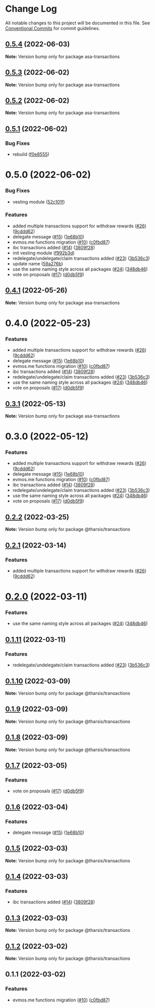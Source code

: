# Change Log

All notable changes to this project will be documented in this file.
See [Conventional Commits](https://conventionalcommits.org) for commit guidelines.

## [0.5.4](https://github.com/astraprotocol/astrajs/compare/asa-transactions@0.5.3...asa-transactions@0.5.4) (2022-06-03)

**Note:** Version bump only for package asa-transactions

## [0.5.3](https://github.com/astraprotocol/astrajs/compare/asa-transactions@0.5.2...asa-transactions@0.5.3) (2022-06-02)

**Note:** Version bump only for package asa-transactions

## [0.5.2](https://github.com/astraprotocol/astrajs/compare/asa-transactions@0.5.1...asa-transactions@0.5.2) (2022-06-02)

**Note:** Version bump only for package asa-transactions

## [0.5.1](https://github.com/astraprotocol/astrajs/compare/asa-transactions@0.5.0...asa-transactions@0.5.1) (2022-06-02)

### Bug Fixes

* rebuild ([f0e8555](https://github.com/astraprotocol/astrajs/commit/f0e85557cf61e14054243ff98296a1146d86ac5f))

# 0.5.0 (2022-06-02)

### Bug Fixes

* vesting module ([52c101f](https://github.com/astraprotocol/astrajs/commit/52c101fa35faa49373aa5e0b4a0f42e9d6f7e52b))

### Features

* added multiple transactions support for withdraw rewards ([#26](https://github.com/astraprotocol/astrajs/issues/26)) ([9cddd62](https://github.com/astraprotocol/astrajs/commit/9cddd62bdeec00d50791df8fbaa0c1301d08d4ca))
* delegate message ([#15](https://github.com/astraprotocol/astrajs/issues/15)) ([1e68b10](https://github.com/astraprotocol/astrajs/commit/1e68b10d107edef6d54358447cee60af84d46053))
* evmos.me functions migration ([#10](https://github.com/astraprotocol/astrajs/issues/10)) ([c0fbd87](https://github.com/astraprotocol/astrajs/commit/c0fbd87f6979e07420daf7344ea392c284a878cd))
* ibc transactions added ([#14](https://github.com/astraprotocol/astrajs/issues/14)) ([3809f28](https://github.com/astraprotocol/astrajs/commit/3809f289e4e54c5013d3027578bde5c244ec8736))
* init vesting module ([f992b3d](https://github.com/astraprotocol/astrajs/commit/f992b3d406ac5b517822bb0373c4e5399b6e9c61))
* redelegate/undelegate/claim transactions added ([#23](https://github.com/astraprotocol/astrajs/issues/23)) ([3b536c3](https://github.com/astraprotocol/astrajs/commit/3b536c321f7c304f79d121af346f16d6cca74b47))
* update name ([59a276b](https://github.com/astraprotocol/astrajs/commit/59a276b8fa1f11fd762f719f7511554b859b5b58))
* use the same naming style across all packages ([#24](https://github.com/astraprotocol/astrajs/issues/24)) ([348db46](https://github.com/astraprotocol/astrajs/commit/348db46ac299655257addc7a381e4ac1eb88f20a))
* vote on proposals ([#17](https://github.com/astraprotocol/astrajs/issues/17)) ([d0db5f9](https://github.com/astraprotocol/astrajs/commit/d0db5f9d2fba521a3cd20192d8d24c54f7f7fa4c))

## [0.4.1](https://github.com/astraprotocol/astrajs/compare/asa-transactions@0.4.0...asa-transactions@0.4.1) (2022-05-26)

**Note:** Version bump only for package asa-transactions

# 0.4.0 (2022-05-23)

### Features

* added multiple transactions support for withdraw rewards ([#26](https://github.com/astraprotocol/astrajs/issues/26)) ([9cddd62](https://github.com/astraprotocol/astrajs/commit/9cddd62bdeec00d50791df8fbaa0c1301d08d4ca))
* delegate message ([#15](https://github.com/astraprotocol/astrajs/issues/15)) ([1e68b10](https://github.com/astraprotocol/astrajs/commit/1e68b10d107edef6d54358447cee60af84d46053))
* evmos.me functions migration ([#10](https://github.com/astraprotocol/astrajs/issues/10)) ([c0fbd87](https://github.com/astraprotocol/astrajs/commit/c0fbd87f6979e07420daf7344ea392c284a878cd))
* ibc transactions added ([#14](https://github.com/astraprotocol/astrajs/issues/14)) ([3809f28](https://github.com/astraprotocol/astrajs/commit/3809f289e4e54c5013d3027578bde5c244ec8736))
* redelegate/undelegate/claim transactions added ([#23](https://github.com/astraprotocol/astrajs/issues/23)) ([3b536c3](https://github.com/astraprotocol/astrajs/commit/3b536c321f7c304f79d121af346f16d6cca74b47))
* use the same naming style across all packages ([#24](https://github.com/astraprotocol/astrajs/issues/24)) ([348db46](https://github.com/astraprotocol/astrajs/commit/348db46ac299655257addc7a381e4ac1eb88f20a))
* vote on proposals ([#17](https://github.com/astraprotocol/astrajs/issues/17)) ([d0db5f9](https://github.com/astraprotocol/astrajs/commit/d0db5f9d2fba521a3cd20192d8d24c54f7f7fa4c))

## [0.3.1](https://github.com/astraprotocol/astrajs/compare/asa-transactions@0.3.0...asa-transactions@0.3.1) (2022-05-13)

**Note:** Version bump only for package asa-transactions

# 0.3.0 (2022-05-12)

### Features

* added multiple transactions support for withdraw rewards ([#26](https://github.com/AstraProtocol/evmosjs/issues/26)) ([9cddd62](https://github.com/AstraProtocol/evmosjs/commit/9cddd62bdeec00d50791df8fbaa0c1301d08d4ca))
* delegate message ([#15](https://github.com/AstraProtocol/evmosjs/issues/15)) ([1e68b10](https://github.com/AstraProtocol/evmosjs/commit/1e68b10d107edef6d54358447cee60af84d46053))
* evmos.me functions migration ([#10](https://github.com/AstraProtocol/evmosjs/issues/10)) ([c0fbd87](https://github.com/AstraProtocol/evmosjs/commit/c0fbd87f6979e07420daf7344ea392c284a878cd))
* ibc transactions added ([#14](https://github.com/AstraProtocol/evmosjs/issues/14)) ([3809f28](https://github.com/AstraProtocol/evmosjs/commit/3809f289e4e54c5013d3027578bde5c244ec8736))
* redelegate/undelegate/claim transactions added ([#23](https://github.com/AstraProtocol/evmosjs/issues/23)) ([3b536c3](https://github.com/AstraProtocol/evmosjs/commit/3b536c321f7c304f79d121af346f16d6cca74b47))
* use the same naming style across all packages ([#24](https://github.com/AstraProtocol/evmosjs/issues/24)) ([348db46](https://github.com/AstraProtocol/evmosjs/commit/348db46ac299655257addc7a381e4ac1eb88f20a))
* vote on proposals ([#17](https://github.com/AstraProtocol/evmosjs/issues/17)) ([d0db5f9](https://github.com/AstraProtocol/evmosjs/commit/d0db5f9d2fba521a3cd20192d8d24c54f7f7fa4c))

## [0.2.2](https://github.com/tharsis/evmosjs/compare/@tharsis/transactions@0.2.1...@tharsis/transactions@0.2.2) (2022-03-25)

**Note:** Version bump only for package @tharsis/transactions

## [0.2.1](https://github.com/tharsis/evmosjs/compare/@tharsis/transactions@0.2.0...@tharsis/transactions@0.2.1) (2022-03-14)

### Features

* added multiple transactions support for withdraw rewards ([#26](https://github.com/tharsis/evmosjs/issues/26)) ([9cddd62](https://github.com/tharsis/evmosjs/commit/9cddd62bdeec00d50791df8fbaa0c1301d08d4ca))

# [0.2.0](https://github.com/tharsis/evmosjs/compare/@tharsis/transactions@0.1.11...@tharsis/transactions@0.2.0) (2022-03-11)

### Features

* use the same naming style across all packages ([#24](https://github.com/tharsis/evmosjs/issues/24)) ([348db46](https://github.com/tharsis/evmosjs/commit/348db46ac299655257addc7a381e4ac1eb88f20a))

## [0.1.11](https://github.com/tharsis/evmosjs/compare/@tharsis/transactions@0.1.10...@tharsis/transactions@0.1.11) (2022-03-11)

### Features

* redelegate/undelegate/claim transactions added ([#23](https://github.com/tharsis/evmosjs/issues/23)) ([3b536c3](https://github.com/tharsis/evmosjs/commit/3b536c321f7c304f79d121af346f16d6cca74b47))

## [0.1.10](https://github.com/tharsis/evmosjs/compare/@tharsis/transactions@0.1.9...@tharsis/transactions@0.1.10) (2022-03-09)

**Note:** Version bump only for package @tharsis/transactions

## [0.1.9](https://github.com/tharsis/evmosjs/compare/@tharsis/transactions@0.1.8...@tharsis/transactions@0.1.9) (2022-03-09)

**Note:** Version bump only for package @tharsis/transactions

## [0.1.8](https://github.com/tharsis/evmosjs/compare/@tharsis/transactions@0.1.7...@tharsis/transactions@0.1.8) (2022-03-09)

**Note:** Version bump only for package @tharsis/transactions

## [0.1.7](https://github.com/tharsis/evmosjs/compare/@tharsis/transactions@0.1.6...@tharsis/transactions@0.1.7) (2022-03-05)

### Features

* vote on proposals ([#17](https://github.com/tharsis/evmosjs/issues/17)) ([d0db5f9](https://github.com/tharsis/evmosjs/commit/d0db5f9d2fba521a3cd20192d8d24c54f7f7fa4c))

## [0.1.6](https://github.com/tharsis/evmosjs/compare/@tharsis/transactions@0.1.5...@tharsis/transactions@0.1.6) (2022-03-04)

### Features

* delegate message ([#15](https://github.com/tharsis/evmosjs/issues/15)) ([1e68b10](https://github.com/tharsis/evmosjs/commit/1e68b10d107edef6d54358447cee60af84d46053))

## [0.1.5](https://github.com/tharsis/evmosjs/compare/@tharsis/transactions@0.1.4...@tharsis/transactions@0.1.5) (2022-03-03)

**Note:** Version bump only for package @tharsis/transactions

## [0.1.4](https://github.com/tharsis/evmosjs/compare/@tharsis/transactions@0.1.3...@tharsis/transactions@0.1.4) (2022-03-03)

### Features

* ibc transactions added ([#14](https://github.com/tharsis/evmosjs/issues/14)) ([3809f28](https://github.com/tharsis/evmosjs/commit/3809f289e4e54c5013d3027578bde5c244ec8736))

## [0.1.3](https://github.com/tharsis/evmosjs/compare/@tharsis/transactions@0.1.2...@tharsis/transactions@0.1.3) (2022-03-03)

**Note:** Version bump only for package @tharsis/transactions

## [0.1.2](https://github.com/tharsis/evmosjs/compare/@tharsis/transactions@0.1.1...@tharsis/transactions@0.1.2) (2022-03-02)

**Note:** Version bump only for package @tharsis/transactions

## 0.1.1 (2022-03-02)

### Features

* evmos.me functions migration ([#10](https://github.com/tharsis/evmosjs/issues/10)) ([c0fbd87](https://github.com/tharsis/evmosjs/commit/c0fbd87f6979e07420daf7344ea392c284a878cd))

